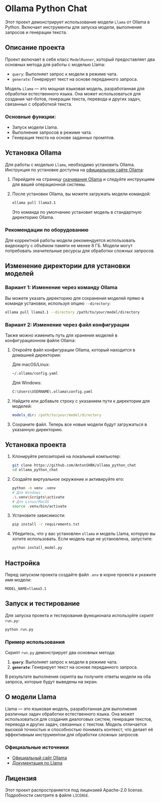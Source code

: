 # Ollama Python Chat

Этот проект демонстрирует использование модели `Llama` от Ollama в Python. Включает инструменты для запуска модели, выполнения запросов и генерации текста.

## Описание проекта

Проект включает в себя класс `ModelRunner`, который предоставляет два основных метода для работы с моделью Llama:
- `query`: Выполняет запрос к модели в режиме чата.
- `generate`: Генерирует текст на основе переданного запроса.

Модель `Llama` — это мощная языковая модель, разработанная для обработки естественного языка. Она может использоваться для создания чат-ботов, генерации текста, перевода и других задач, связанных с обработкой текста.

### Основные функции:
- Запуск модели Llama.
- Выполнение запросов в режиме чата.
- Генерация текста на основе заданных промптов.

## Установка Ollama

Для работы с моделью `Llama`, необходимо установить Ollama. Инструкция по установке доступна на [официальном сайте Ollama](https://www.ollama.com):

1. Перейдите на страницу [скачивания Ollama](https://www.ollama.com/download) и следуйте инструкциям для вашей операционной системы.
   
2. После установки Ollama, вы можете загружать модели командой:

   ```bash
   ollama pull llama3.1
   ```

   Это команда по умолчанию установит модель в стандартную директорию Ollama.

### Рекомендации по оборудованию
Для корректной работы модели рекомендуется использовать видеокарту с объёмом памяти не менее 8 ГБ. Модели могут потребовать значительные ресурсы для обработки сложных запросов.

## Изменение директории для установки моделей

### Вариант 1: Изменение через команду Ollama
Вы можете указать директорию для сохранения моделей прямо в команде установки, используя опцию `--directory`:

```bash
ollama pull llama3.1 --directory /path/to/your/model/directory
```

### Вариант 2: Изменение через файл конфигурации
Также можно изменить путь для хранения моделей в конфигурационном файле Ollama:

1. Откройте файл конфигурации Ollama, который находится в домашней директории:
   
   Для macOS/Linux:
   ```bash
   ~/.ollama/config.yaml
   ```

   Для Windows:
   ```bash
   C:\Users\USERNAME\.ollama\config.yaml
   ```

2. Найдите или добавьте строку с указанием пути к директории для моделей:
   ```yaml
   models_dir: /path/to/your/model/directory
   ```

3. Сохраните файл. Теперь все новые модели будут загружаться в указанную директорию.

## Установка проекта

1. Клонируйте репозиторий на локальный компьютер:
   ```bash
   git clone https://github.com/AntonSHBK/ollama_python_chat
   cd ollama_python_chat
   ```

2. Создайте виртуальное окружение и активируйте его:
   ```bash
   python -m venv .venv
   # Для Windows
   .\.venv\Scripts\activate
   # Для Linux/MacOS
   source .venv/bin/activate
   ```

3. Установите зависимости:
   ```bash
   pip install -r requirements.txt
   ```

4. Убедитесь, что у вас установлен `ollama` и модель Llama, которую вы хотите использовать. Если модель еще не установлена, запустите:
   ```bash
   python install_model.py
   ```

## Настройка

Перед запуском проекта создайте файл `.env` в корне проекта и укажите имя модели:

```env
MODEL_NAME=llama3.1
```

## Запуск и тестирование

Для запуска проекта и тестирования функционала используйте скрипт `run.py`:

```bash
python run.py
```

### Пример использования

Скрипт `run.py` демонстрирует два основных метода:
1. **`query`**: Выполняет запрос к модели в режиме чата.
2. **`generate`**: Генерирует текст на основе переданного запроса.

В результате выполнения скрипта вы получите ответы модели на оба запроса, которые будут выведены на экран.

## О модели Llama

Llama — это языковая модель, разработанная для выполнения различных задач обработки естественного языка. Она может использоваться для создания диалоговых систем, генерации текстов, перевода и других задач, связанных с текстом. Модель отличается высокой точностью и способностью понимать контекст, что делает её эффективным инструментом для обработки сложных запросов.

### Официальные источники

- [Официальный сайт Ollama](https://www.ollama.com)
- [Документация по Llama](https://www.ollama.com/llama)

## Лицензия

Этот проект распространяется под лицензией Apache-2.0 license. Подробности смотрите в файле `LICENSE`.
